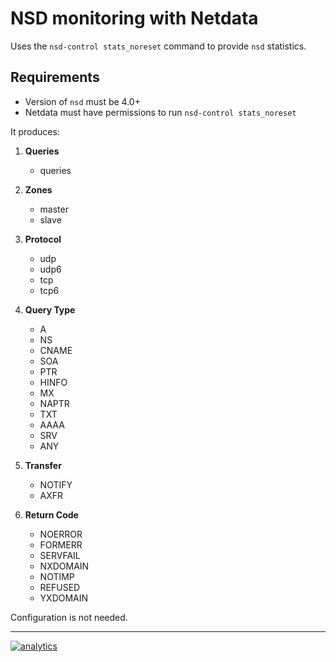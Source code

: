 <!--
---
title: "NSD monitoring with Netdata"
custom_edit_url: https://github.com/netdata/netdata/edit/master/collectors/python.d.plugin/nsd/README.md
---
-->

# NSD monitoring with Netdata

Uses the `nsd-control stats_noreset` command to provide `nsd` statistics.

## Requirements

-   Version of `nsd` must be 4.0+
-   Netdata must have permissions to run `nsd-control stats_noreset`

It produces:

1.  **Queries**

    -   queries

2.  **Zones**

    -   master
    -   slave

3.  **Protocol**

    -   udp
    -   udp6
    -   tcp
    -   tcp6

4.  **Query Type**

    -   A
    -   NS
    -   CNAME
    -   SOA
    -   PTR
    -   HINFO
    -   MX
    -   NAPTR
    -   TXT
    -   AAAA
    -   SRV
    -   ANY

5.  **Transfer**

    -   NOTIFY
    -   AXFR

6.  **Return Code**

    -   NOERROR
    -   FORMERR
    -   SERVFAIL
    -   NXDOMAIN
    -   NOTIMP
    -   REFUSED
    -   YXDOMAIN

Configuration is not needed.

---

[![analytics](https://www.google-analytics.com/collect?v=1&aip=1&t=pageview&_s=1&ds=github&dr=https%3A%2F%2Fgithub.com%2Fnetdata%2Fnetdata&dl=https%3A%2F%2Fmy-netdata.io%2Fgithub%2Fcollectors%2Fpython.d.plugin%2Fnsd%2FREADME&_u=MAC~&cid=5792dfd7-8dc4-476b-af31-da2fdb9f93d2&tid=UA-64295674-3)](<>)
